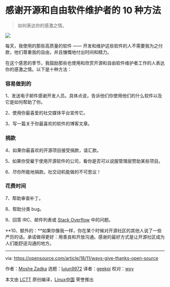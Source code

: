 [#]: collector: (lujun9972)
[#]: translator: (geekpi)
[#]: reviewer: (wxy)
[#]: publisher: ( )
[#]: subject: (10 ways to give thanks to open source and free software maintainers)
[#]: via: (https://opensource.com/article/18/11/ways-give-thanks-open-source)
[#]: author: (Moshe Zadka https://opensource.com/users/moshez)
[#]: url: ( )

感谢开源和自由软件维护者的 10 种方法
=======

> 如何表达你的感激之情。

![](https://opensource.com/sites/default/files/styles/image-full-size/public/lead-images/world_hands_diversity.png?itok=zm4EDxgE)

每天，我使用的那些高质量的软件 —— 开发和维护这些软件的人不需要我为之付款，他们尊重我的自由，并且慷慨地付出时间和精力。

在这个感恩的季节，我鼓励那些也使用和欣赏开源和自由软件维护者工作的人表达你的感激之情。以下是十种方法：

### 容易做到的

1、发送电子邮件感谢开发人员。具体点说，告诉他们你使用他们的什么软件以及它是如何帮助了你。

2、使用你最喜爱的社交媒体平台宣传它。

3、写一篇关于你最喜欢的软件的博客文章。

### 捐款

4、如果你最喜欢的开源项目接受捐款，请汇款。

5、如果你受雇于使用开源软件的公司，看你是否可以说服管理层赞助某些项目。

6、尽你所能地捐款。社交动机能做的不可思议！

### 花费时间

7、帮助审查补丁。

8、帮助分类 bug。

9、回答 IRC、邮件列表或 [Stack Overflow][1] 中的问题。

**10、额外的：**如果你像我一样，你在某个时候对开源社区的其他人说了一些严厉的话。承诺做得更好：用善良和开放沟通。感谢的最好方式是让开源社区成为人们能舒适沟通的地方。

--------------------------------------------------------------------------------

via: https://opensource.com/article/18/11/ways-give-thanks-open-source

作者：[Moshe Zadka][a]
选题：[lujun9972][b]
译者：[geekpi](https://github.com/geekpi)
校对：[wxy](https://github.com/wxy)

本文由 [LCTT](https://github.com/LCTT/TranslateProject) 原创编译，[Linux中国](https://linux.cn/) 荣誉推出

[a]: https://opensource.com/users/moshez
[b]: https://github.com/lujun9972
[1]: https://meta.stackoverflow.com/

